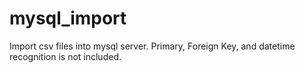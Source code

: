 # mysql_import
Import csv files into mysql server. Primary, Foreign Key, and datetime recognition is not included. 
